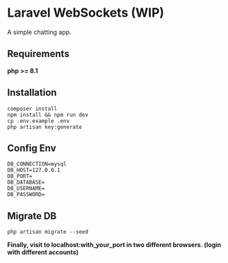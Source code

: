 # Laravel WebSockets (WIP)
A simple chatting app.

## Requirements
**php >= 8.1**

## Installation
```
composer install
npm install && npm run dev
cp .env.example .env
php artisan key:generate
```

## Config Env
```env
DB_CONNECTION=mysql
DB_HOST=127.0.0.1
DB_PORT=
DB_DATABASE=
DB_USERNAME=
DB_PASSWORD=
```

## Migrate DB
```
php artisan migrate --seed
```

**Finally, visit to localhost:with_your_port in two different browsers. (login with different accounts)**
